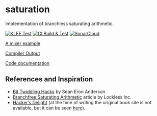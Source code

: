 # saturation
Implementation of branchless saturating arithmetic.

[![KLEE Test](https://github.com/paulhuggett/saturation/actions/workflows/klee.yaml/badge.svg)](https://github.com/paulhuggett/saturation/actions/workflows/klee.yaml)
[![CI Build & Test](https://github.com/paulhuggett/saturation/actions/workflows/ci.yaml/badge.svg)](https://github.com/paulhuggett/saturation/actions/workflows/ci.yaml)
[![SonarCloud](https://github.com/paulhuggett/saturation/actions/workflows/sonarcloud.yaml/badge.svg)](https://sonarcloud.io/project/overview?id=paulhuggett_saturation)

[A mixer example](https://paulhuggett.github.io/saturation/mixer.html)

[Compiler Output](https://paulhuggett.github.io/saturation/out.html)

[Code documentation](https://paulhuggett.github.io/saturation/doxygen/html)

## References and Inspiration

- [Bit Twiddling Hacks](https://graphics.stanford.edu/~seander/bithacks.html) by Sean Eron Anderson
- [Branchfree Saturating Arithmetic](http://locklessinc.com/articles/sat_arithmetic/) article by Lockless Inc.
- [Hacker’s Delight](https://en.wikipedia.org/wiki/Hacker%27s_Delight) (at the time of writing the original book site is not available, but it can be seen [here](https://web.archive.org/web/20190915025154/http://www.hackersdelight.org/)).
